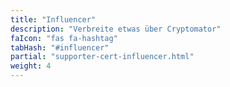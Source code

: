 ```yaml
---
title: "Influencer"
description: "Verbreite etwas über Cryptomator"
faIcon: "fas fa-hashtag"
tabHash: "#influencer"
partial: "supporter-cert-influencer.html"
weight: 4
---
```

